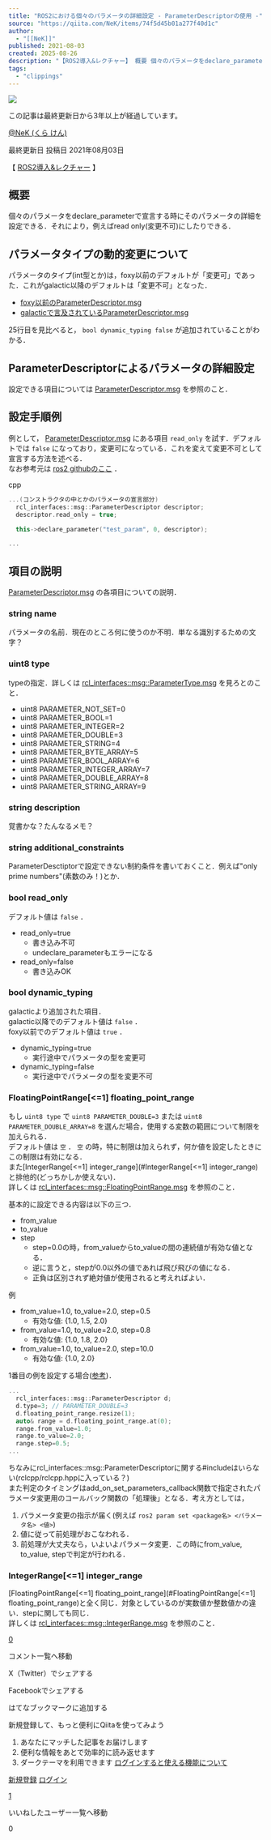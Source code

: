 ```yaml
---
title: "ROS2における個々のパラメータの詳細設定 - ParameterDescriptorの使用 -"
source: "https://qiita.com/NeK/items/74f5d45b01a277f40d1c"
author:
  - "[[NeK]]"
published: 2021-08-03
created: 2025-08-26
description: "【ROS2導入&レクチャー】 概要 個々のパラメータをdeclare_parameterで宣言する時にそのパラメータの詳細を設定できる．それにより，例えばread only(変更不可)にしたりできる． パラメータタイプの動的変更について パラメータのタイプ(int型とか..."
tags:
  - "clippings"
---
```

![](https://relay-dsp.ad-m.asia/dmp/sync/bizmatrix?pid=c3ed207b574cf11376&d=x18o8hduaj&uid=)

この記事は最終更新日から3年以上が経過しています。

[@NeK (くら けん)](https://qiita.com/NeK)

最終更新日 投稿日 2021年08月03日

【 [ROS2導入&レクチャー](https://qiita.com/NeK/items/7ac0f4ec10d51dbca084) 】

## 概要

個々のパラメータをdeclare\_parameterで宣言する時にそのパラメータの詳細を設定できる．それにより，例えばread only(変更不可)にしたりできる．

## パラメータタイプの動的変更について

パラメータのタイプ(int型とか)は，foxy以前のデフォルトが「変更可」であった．これがgalactic以降のデフォルトは「変更不可」となった．

- [foxy以前のParameterDescriptor.msg](https://github.com/ros2/rcl_interfaces/blob/master/rcl_interfaces/msg/ParameterDescriptor.msg)
- [galacticで言及されているParameterDescriptor.msg](https://github.com/ros2/rcl_interfaces/blob/09b5ed93a733adb9deddc47f9a4a8c6e9f584667/rcl_interfaces/msg/ParameterDescriptor.msg)

25行目を見比べると， `bool dynamic_typing false` が追加されていることがわかる．

## ParameterDescriptorによるパラメータの詳細設定

設定できる項目については [ParameterDescriptor.msg](https://github.com/ros2/rcl_interfaces/blob/master/rcl_interfaces/msg/ParameterDescriptor.msg) を参照のこと．

## 設定手順例

例として， [ParameterDescriptor.msg](https://github.com/ros2/rcl_interfaces/blob/master/rcl_interfaces/msg/ParameterDescriptor.msg) にある項目 `read_only` を試す．デフォルトでは `false` になっており，変更可になっている．これを変えて変更不可として宣言する方法を述べる．  
なお参考元は [ros2 githubのここ](https://github.com/ros2/rclcpp/blob/master/rclcpp/doc/notes_on_statically_typed_parameters.md) ．

cpp

```c++
...(コンストラクタの中とかのパラメータの宣言部分)
  rcl_interfaces::msg::ParameterDescriptor descriptor;
  descriptor.read_only = true;

  this->declare_parameter("test_param", 0, descriptor);

...
```

## 項目の説明

[ParameterDescriptor.msg](https://github.com/ros2/rcl_interfaces/blob/master/rcl_interfaces/msg/ParameterDescriptor.msg) の各項目についての説明．

### string name

パラメータの名前．現在のところ何に使うのか不明．単なる識別するための文字？

### uint8 type

typeの指定．詳しくは [rcl\_interfaces::msg::ParameterType.msg](https://github.com/ros2/rcl_interfaces/blob/master/rcl_interfaces/msg/ParameterType.msg) を見ろとのこと．

- uint8 PARAMETER\_NOT\_SET=0
- uint8 PARAMETER\_BOOL=1
- uint8 PARAMETER\_INTEGER=2
- uint8 PARAMETER\_DOUBLE=3
- uint8 PARAMETER\_STRING=4
- uint8 PARAMETER\_BYTE\_ARRAY=5
- uint8 PARAMETER\_BOOL\_ARRAY=6
- uint8 PARAMETER\_INTEGER\_ARRAY=7
- uint8 PARAMETER\_DOUBLE\_ARRAY=8
- uint8 PARAMETER\_STRING\_ARRAY=9

### string description

覚書かな？たんなるメモ？

### string additional\_constraints

ParameterDesctiptorで設定できない制約条件を書いておくこと．例えば"only prime numbers"(素数のみ！)とか．

### bool read\_only

デフォルト値は `false` ．

- read\_only=true
	- 書き込み不可
	- undeclare\_parameterもエラーになる
- read\_only=false
	- 書き込みOK

### bool dynamic\_typing

galacticより追加された項目．  
galactic以降でのデフォルト値は `false` ．  
foxy以前でのデフォルト値は `true` ．

- dynamic\_typing=true
	- 実行途中でパラメータの型を変更可
- dynamic\_typing=false
	- 実行途中でパラメータの型を変更不可

### FloatingPointRange\[<=1\] floating\_point\_range

もし `uint8 type` で `uint8 PARAMETER_DOUBLE=3` または `uint8 PARAMETER_DOUBLE_ARRAY=8` を選んだ場合，使用する変数の範囲について制限を加えられる．  
デフォルト値は `空` ． `空` の時，特に制限は加えられず，何か値を設定したときにこの制限は有効になる．  
また\[IntegerRange\[<=1\] integer\_range\](#IntegerRange\[<=1\] integer\_range)と排他的(どっちかしか使えない)．  
詳しくは [rcl\_interfaces::msg::FloatingPointRange.msg](https://github.com/ros2/rcl_interfaces/blob/master/rcl_interfaces/msg/FloatingPointRange.msg) を参照のこと．

基本的に設定できる内容は以下の三つ．

- from\_value
- to\_value
- step
	- step=0.0の時，from\_valueからto\_valueの間の連続値が有効な値となる．
	- 逆に言うと，stepが0.0以外の値であれば飛び飛びの値になる．
	- 正負は区別されず絶対値が使用されると考えればよい．

例

- from\_value=1.0, to\_value=2.0, step=0.5
	- 有効な値: {1.0, 1.5, 2.0}
- from\_value=1.0, to\_value=2.0, step=0.8
	- 有効な値: {1.0, 1.8, 2.0}
- from\_value=1.0, to\_value=2.0, step=10.0
	- 有効な値: {1.0, 2.0}

1番目の例を設定する場合([参考](https://github.com/ros2/rclcpp/blob/master/rclcpp/test/rclcpp/test_node.cpp#L1078))．

```c++
...
  rcl_interfaces::msg::ParameterDescriptor d;
  d.type=3; // PARAMETER_DOUBLE=3
  d.floating_point_range.resize(1);
  auto& range = d.floating_point_range.at(0);
  range.from_value=1.0;
  range.to_value=2.0;
  range.step=0.5;
...
```

ちなみにrcl\_interfaces::msg::ParameterDescriptorに関する#includeはいらない(rclcpp/rclcpp.hppに入っている？)  
また判定のタイミングはadd\_on\_set\_parameters\_callback関数で指定されたパラメータ変更用のコールバック関数の「処理後」となる．考え方としては，

1. パラメータ変更の指示が届く(例えば `ros2 param set <package名> <パラメータ名> <値>`)
2. 値に従って前処理がおこなわれる．
3. 前処理が大丈夫なら，いよいよパラメータ変更．この時にfrom\_value, to\_value, stepで判定が行われる．

### IntegerRange\[<=1\] integer\_range

\[FloatingPointRange\[<=1\] floating\_point\_range\](#FloatingPointRange\[<=1\] floating\_point\_range)と全く同じ．対象としているのが実数値か整数値かの違い．stepに関しても同じ．  
詳しくは [rcl\_interfaces::msg::IntegerRange.msg](https://github.com/ros2/rcl_interfaces/blob/master/rcl_interfaces/msg/IntegerRange.msg) を参照のこと．

[0](https://qiita.com/NeK/items/#comments)

コメント一覧へ移動

X（Twitter）でシェアする

Facebookでシェアする

はてなブックマークに追加する

新規登録して、もっと便利にQiitaを使ってみよう

1. あなたにマッチした記事をお届けします
2. 便利な情報をあとで効率的に読み返せます
3. ダークテーマを利用できます
[ログインすると使える機能について](https://help.qiita.com/ja/articles/qiita-login-user)

[新規登録](https://qiita.com/signup?callback_action=login_or_signup&redirect_to=%2FNeK%2Fitems%2F74f5d45b01a277f40d1c&realm=qiita) [ログイン](https://qiita.com/login?callback_action=login_or_signup&redirect_to=%2FNeK%2Fitems%2F74f5d45b01a277f40d1c&realm=qiita)

[1](https://qiita.com/NeK/items/74f5d45b01a277f40d1c/likers)

いいねしたユーザー一覧へ移動

0